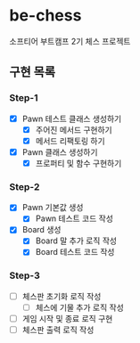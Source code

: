 # be-chess
소프티어 부트캠프 2기 체스 프로젝트

## 구현 목록
### Step-1
- [x] Pawn 테스트 클래스 생성하기
  - [x] 주어진 메서드 구현하기 
  - [x] 메서드 리팩토링 하기 
- [x] Pawn 클래스 생성하기 
  - [x] 프로퍼티 및 함수 구현하기
### Step-2
- [x] Pawn 기본값 생성
  - [x] Pawn 테스트 코드 작성
- [x] Board 생성
  - [x] Board 말 추가 로직 작성
  - [x] Board 테스트 코드 작성
### Step-3
- [ ] 체스판 초기화 로직 작성
  - [ ] 체스에 기물 추가 로직 작성
- [ ] 게임 시작 및 종료 로직 구현
- [ ] 체스판 출력 로직 작성
